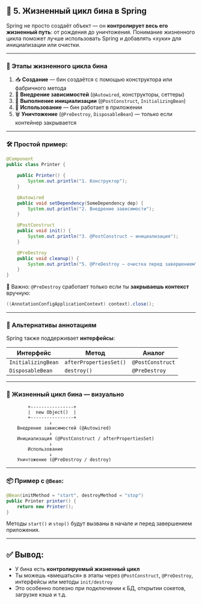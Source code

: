 ## 🔄 **5. Жизненный цикл бина в Spring**

Spring не просто создаёт объект — он **контролирует весь его жизненный путь**: от рождения до уничтожения. Понимание жизненного цикла поможет лучше использовать Spring и добавлять «хуки» для инициализации или очистки.

---

### 📘 Этапы жизненного цикла бина

1. 📥 **Создание** — бин создаётся с помощью конструктора или фабричного метода
2. 🔗 **Внедрение зависимостей** (`@Autowired`, конструкторы, сеттеры)
3. 🧪 **Выполнение инициализации** (`@PostConstruct`, `InitializingBean`)
4. 🧩 **Использование** — бин работает в приложении
5. 🗑️ **Уничтожение** (`@PreDestroy`, `DisposableBean`) — только если контейнер закрывается

---

### 🛠️ Простой пример:

```java
@Component
public class Printer {

    public Printer() {
        System.out.println("1. Конструктор");
    }

    @Autowired
    public void setDependency(SomeDependency dep) {
        System.out.println("2. Внедрение зависимости");
    }

    @PostConstruct
    public void init() {
        System.out.println("3. @PostConstruct — инициализация");
    }

    @PreDestroy
    public void cleanup() {
        System.out.println("5. @PreDestroy — очистка перед завершением");
    }
}
```

📌 Важно: `@PreDestroy` сработает только если ты **закрываешь контекст** вручную:

```java
((AnnotationConfigApplicationContext) context).close();
```

---

### 🧠 Альтернативы аннотациям

Spring также поддерживает **интерфейсы**:

| Интерфейс            | Метод                     | Аналог                  |
|----------------------|---------------------------|--------------------------|
| `InitializingBean`   | `afterPropertiesSet()`    | `@PostConstruct`        |
| `DisposableBean`     | `destroy()`               | `@PreDestroy`           |

---

### 🔁 Жизненный цикл бина — визуально

```
        +----------------+
        |  new Object()  |
        +----------------+
                ↓
    Внедрение зависимостей (@Autowired)
                ↓
    Инициализация (@PostConstruct / afterPropertiesSet)
                ↓
        Использование
                ↓
    Уничтожение (@PreDestroy / destroy)
```

---

### 📦 Пример с `@Bean`:

```java
@Bean(initMethod = "start", destroyMethod = "stop")
public Printer printer() {
    return new Printer();
}
```

Методы `start()` и `stop()` будут вызваны в начале и перед завершением приложения.

---

## ✅ Вывод:

- У бина есть **контролируемый жизненный цикл**
- Ты можешь «вмешаться» в этапы через `@PostConstruct`, `@PreDestroy`, интерфейсы или методы `init/destroy`
- Это особенно полезно при подключении к БД, открытии сокетов, загрузке кэша и т.д.

